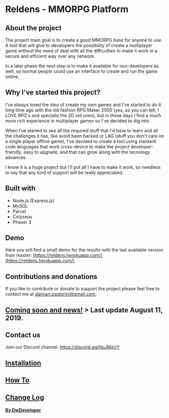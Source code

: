 # Reldens - MMORPG Platform

## About the project
The project main goal is to create a good MMORPG base for anyone to use. A tool that will give to developers the possibility of create a multiplayer game without the need of deal with all the difficulties to make it work in a secure and efficient way over any network.

In a later phase the next step is to make it available for non-developers as well, so normal people could use an interface to create and run the game online.

## Why I've started this project?
I've always loved the idea of create my own games and I've started to do it long time ago with the old fashion RPG Maker 2000 (yes, as you can tell, I LOVE RPG's and specially the 2D old ones), but in these days I find a much more rich experience in multiplayer games so I've decided to dig into.

When I've started to see all the required stuff that I'd have to learn and all the challenges it has, like avoid been hacked or LAG (stuff you don't care on a single player offline game), I've decided to create a tool using stardard code lenguages that work cross-device to make the project developer-friendly, easy to upgrade, and that can grow along with the tecnology advances.

I know it is a huge project but I'll put all I have to make it work, so needless to say that any kind of support will be really appreciated.

## Built with
+ Node.js (Express.js)
+ MySQL
+ Parcel
+ Colyseus
+ Phaser 3

## Demo
Here you will find a small demo for the results with the last available version from master: [https://reldens.herokuapp.com/](https://reldens.herokuapp.com/)

## Contributions and donations
If you like to contribute or donate to support the project please feel free to contact me at damian.pastorini@gmail.com.

## [Coming soon and news!](https://github.com/damian-pastorini/reldens/wiki/Coming-soon-&-News "Coming soon & News archive") > Last update August 11, 2019.

## Contact us
Join our Discord channel: https://discord.gg/HuJMxUY

## [Installation](https://github.com/damian-pastorini/dwdgame/wiki/Installation "Installation")

## [How To](https://github.com/damian-pastorini/reldens/wiki/How-To "How To")

## [Change Log](https://github.com/damian-pastorini/dwdgame/wiki/Change-Log "Change Log")

#### [By DwDeveloper](https://www.dwdeveloper.com/ "DwDeveloper")
